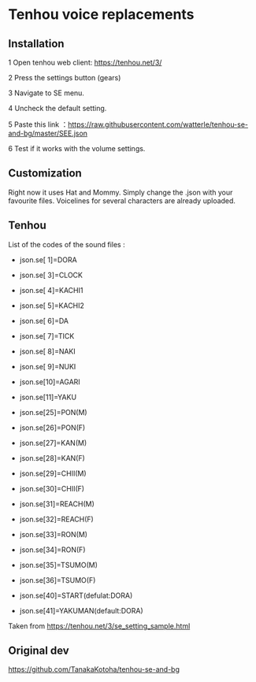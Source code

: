 # Tenhou voice replacements

## Installation

1   Open tenhou web client: https://tenhou.net/3/

2   Press the settings button (gears)

3   Navigate to SE menu.

4   Uncheck the default setting.

5   Paste this link ：https://raw.githubusercontent.com/watterle/tenhou-se-and-bg/master/SEE.json

6   Test if it works with the volume settings.


## Customization

Right now it uses Hat and Mommy. Simply change the .json with your favourite files. Voicelines for several characters are already uploaded.

## Tenhou

List of the codes of the sound files :

- json.se[ 1]=DORA
- json.se[ 3]=CLOCK
- json.se[ 4]=KACHI1
- json.se[ 5]=KACHI2
- json.se[ 6]=DA
- json.se[ 7]=TICK
- json.se[ 8]=NAKI
- json.se[ 9]=NUKI
- json.se[10]=AGARI
- json.se[11]=YAKU

- json.se[25]=PON(M)
- json.se[26]=PON(F)
- json.se[27]=KAN(M)
- json.se[28]=KAN(F)
- json.se[29]=CHII(M)
- json.se[30]=CHII(F)
- json.se[31]=REACH(M)
- json.se[32]=REACH(F)
- json.se[33]=RON(M)
- json.se[34]=RON(F)
- json.se[35]=TSUMO(M)
- json.se[36]=TSUMO(F)

- json.se[40]=START(defulat:DORA)
- json.se[41]=YAKUMAN(default:DORA)

Taken from https://tenhou.net/3/se_setting_sample.html

## Original dev
https://github.com/TanakaKotoha/tenhou-se-and-bg
